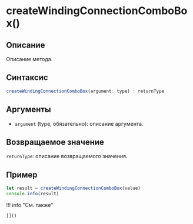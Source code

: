 # createWindingConnectionComboBox()

## Описание
Описание метода.

## Синтаксис
```javascript
createWindingConnectionComboBox(argument: type) : returnType
```

## Аргументы
- `argument` (type, обязательно): описание аргумента.

## Возвращаемое значение
`returnType`: описание возвращаемого значения.

## Пример
```javascript linenums="1"
let result = createWindingConnectionComboBox(value)
console.info(result)
```

!!! info "См. также"

    []()

